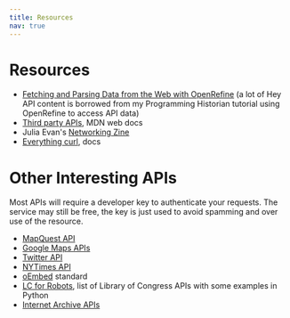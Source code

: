 ```yaml
---
title: Resources
nav: true
---
```


# Resources

- [Fetching and Parsing Data from the Web with OpenRefine](https://programminghistorian.org/en/lessons/fetch-and-parse-data-with-openrefine) (a lot of Hey API content is borrowed from my Programming Historian tutorial using OpenRefine to access API data)
- [Third party APIs](https://developer.mozilla.org/en-US/docs/Learn/JavaScript/Client-side_web_APIs/Third_party_APIs), MDN web docs
- Julia Evan's [Networking Zine](https://wizardzines.com/zines/networking/)
- [Everything curl](https://curl.haxx.se/docs/), docs

# Other Interesting APIs

Most APIs will require a developer key to authenticate your requests. 
The service may still be free, the key is just used to avoid spamming and over use of the resource.

- [MapQuest API](https://developer.mapquest.com/)
- [Google Maps APIs](https://developers.google.com/maps/documentation/api-picker)
- [Twitter API](https://developer.twitter.com/en/docs)
- [NYTimes API](https://developer.nytimes.com/)
- [oEmbed](https://oembed.com/) standard
- [LC for Robots](https://labs.loc.gov/lc-for-robots/++), list of Library of Congress APIs with some examples in Python
- [Internet Archive APIs](https://blog.archive.org/developers/)

